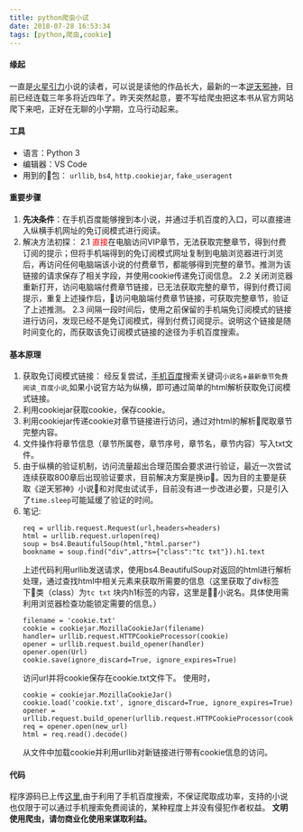 ```yaml
---
title: python爬虫小试
date: 2018-07-28 16:53:34
tags: [python,爬虫,cookie]
---
```

#### 缘起
一直是[火星引力](http://home.zongheng.com/show/userInfo/188726.html)小说的读者，可以说是读他的作品长大，最新的一本[逆天邪神](http://book.zongheng.com/book/408586.html)，目前已经连载三年多将近四年了。昨天突然起意，要不写给爬虫把这本书从官方网站爬下来吧，正好在无聊的小学期，立马行动起来。

#### 工具
+ 语言：Python 3
+ 编辑器：VS Code
+ 用到的包： `urllib`, `bs4`, `http.cookiejar`, `fake_useragent`

#### 重要步骤
1. <b>先决条件</b>：在手机百度能够搜到本小说，并通过手机百度的入口，可以直接进入纵横手机网址的免订阅模式进行阅读。
2. 解决方法初探：
2.1 <font color=red>直接</font>在电脑访问VIP章节，无法获取完整章节，得到付费订阅的提示；但将手机端得到的免订阅模式网址复制到电脑浏览器进行浏览后，再访问任何电脑端该小说的付费章节，都能够得到完整的章节。推测为该链接的请求保存了相关字段，并使用cookie传递免订阅信息。
2.2 关闭浏览器重新打开，访问电脑端付费章节链接，已无法获取完整的章节，得到付费订阅提示，重复上述操作后，访问电脑端付费章节链接，可获取完整章节，验证了上述推测。
2.3 间隔一段时间后，使用之前保留的手机端免订阅模式的链接进行访问，发现已经不是免订阅模式，得到付费订阅提示。说明这个链接是随时间变化的，而获取该免订阅模式链接的途径为手机百度搜索。

#### 基本原理
1. 获取免订阅模式链接： 经反复尝试，[手机百度](https://m.baidu.com/)搜索关键词`小说名`+`最新章节免费阅读_百度小说`,如果小说官方站为纵横，即可通过简单的html解析获取免订阅模式链接。
2. 利用cookiejar获取cookie，保存cookie。
3. 利用cookiejar传递cookie对章节链接进行访问，通过对html的解析爬取章节完整内容。
4. 文件操作将章节信息（章节所属卷，章节序号，章节名，章节内容）写入txt文件。
5. 由于纵横的验证机制，访问流量超出合理范围会要求进行验证，最近一次尝试连续获取800章后出现验证要求，目前解决方案是换ip。因为目的主要是获取《逆天邪神》小说和对爬虫试试手，目前没有进一步改进必要，只是引入了`time.sleep`可能延缓了验证的时间。
6. 笔记:
    ```
    req = urllib.request.Request(url,headers=headers)
    html = urllib.request.urlopen(req)
    soup = bs4.BeautifulSoup(html,"html.parser")
    bookname = soup.find("div",attrs={"class":"tc txt"}).h1.text
    ```
    上述代码利用urllib发送请求，使用bs4.BeautifulSoup对返回的html进行解析处理，通过查找html中相关元素来获取所需要的信息（这里获取了div标签下类（class）为`tc txt` 块内h1标签的内容，这里是小说名。具体使用需利用浏览器检查功能锁定需要的信息。）
    ```
    filename = 'cookie.txt'    
    cookie = cookiejar.MozillaCookieJar(filename)
    handler= urllib.request.HTTPCookieProcessor(cookie)
    opener = urllib.request.build_opener(handler)
    opener.open(Url)
    cookie.save(ignore_discard=True, ignore_expires=True)
    ```
    访问url并将cookie保存在cookie.txt文件下。
    使用时，
    ```
    cookie = cookiejar.MozillaCookieJar()
    cookie.load('cookie.txt', ignore_discard=True, ignore_expires=True)
    opener = urllib.request.build_opener(urllib.request.HTTPCookieProcessor(cookie))
    req = opener.open(new_url)
    html = req.read().decode()
    ```
    从文件中加载cookie并利用urllib对新链接进行带有cookie信息的访问。
    
#### 代码
程序源码已上传[这里](https://github.com/xsxun/zongheng_novel_spider),由于利用了手机百度搜索，不保证爬取成功率，支持的小说也仅限于可以通过手机搜索免费阅读的，某种程度上并没有侵犯作者权益。
<b>文明使用爬虫，请勿商业化使用来谋取利益。</b>


